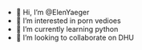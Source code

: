 - 👋 Hi, I’m @ElenYaeger
- 👀 I’m interested in porn vedioes
- 🌱 I’m currently learning python
- 💞️ I’m looking to collaborate on DHU

<!---
ElenYaeger/ElenYaeger is a ✨ special ✨ repository because its `README.md` (this file) appears on your GitHub profile.
You can click the Preview link to take a look at your changes.
--->
